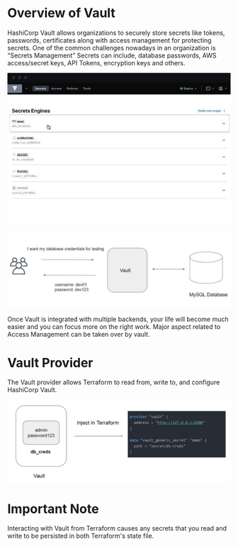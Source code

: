 # Overview of Vault

HashiCorp Vault allows organizations to securely store secrets like tokens, passwords, certificates
along with access management for protecting secrets.
One of the common challenges nowadays in an organization is “Secrets Management”
Secrets can include, database passwords, AWS access/secret keys, API Tokens, encryption keys
and others.

![My Images](images/image1.png)

![My Images](images/image2.png)

Once Vault is integrated with multiple backends, your life will become much easier and you can
focus more on the right work.
Major aspect related to Access Management can be taken over by vault.

# Vault Provider

The Vault provider allows Terraform to read from, write to, and configure HashiCorp
Vault.

![My Images](images/image3.png)

# Important Note

Interacting with Vault from Terraform causes any secrets that you read and write to be
persisted in both Terraform's state file.

